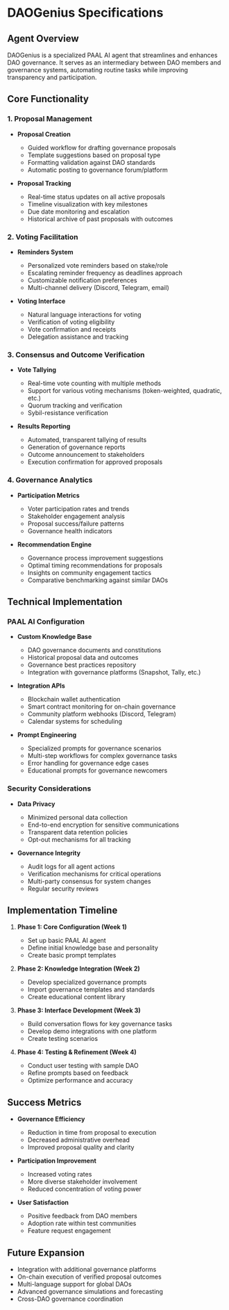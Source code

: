 # DAOGenius Specifications

## Agent Overview

DAOGenius is a specialized PAAL AI agent that streamlines and enhances DAO governance. It serves as an intermediary between DAO members and governance systems, automating routine tasks while improving transparency and participation.

## Core Functionality

### 1. Proposal Management

- **Proposal Creation**
  - Guided workflow for drafting governance proposals
  - Template suggestions based on proposal type
  - Formatting validation against DAO standards
  - Automatic posting to governance forum/platform

- **Proposal Tracking**
  - Real-time status updates on all active proposals
  - Timeline visualization with key milestones
  - Due date monitoring and escalation
  - Historical archive of past proposals with outcomes

### 2. Voting Facilitation

- **Reminders System**
  - Personalized vote reminders based on stake/role
  - Escalating reminder frequency as deadlines approach
  - Customizable notification preferences
  - Multi-channel delivery (Discord, Telegram, email)

- **Voting Interface**
  - Natural language interactions for voting
  - Verification of voting eligibility
  - Vote confirmation and receipts
  - Delegation assistance and tracking

### 3. Consensus and Outcome Verification

- **Vote Tallying**
  - Real-time vote counting with multiple methods
  - Support for various voting mechanisms (token-weighted, quadratic, etc.)
  - Quorum tracking and verification
  - Sybil-resistance verification

- **Results Reporting**
  - Automated, transparent tallying of results
  - Generation of governance reports
  - Outcome announcement to stakeholders
  - Execution confirmation for approved proposals

### 4. Governance Analytics

- **Participation Metrics**
  - Voter participation rates and trends
  - Stakeholder engagement analysis
  - Proposal success/failure patterns
  - Governance health indicators

- **Recommendation Engine**
  - Governance process improvement suggestions
  - Optimal timing recommendations for proposals
  - Insights on community engagement tactics
  - Comparative benchmarking against similar DAOs

## Technical Implementation

### PAAL AI Configuration

- **Custom Knowledge Base**
  - DAO governance documents and constitutions
  - Historical proposal data and outcomes
  - Governance best practices repository
  - Integration with governance platforms (Snapshot, Tally, etc.)

- **Integration APIs**
  - Blockchain wallet authentication
  - Smart contract monitoring for on-chain governance
  - Community platform webhooks (Discord, Telegram)
  - Calendar systems for scheduling

- **Prompt Engineering**
  - Specialized prompts for governance scenarios
  - Multi-step workflows for complex governance tasks
  - Error handling for governance edge cases
  - Educational prompts for governance newcomers

### Security Considerations

- **Data Privacy**
  - Minimized personal data collection
  - End-to-end encryption for sensitive communications
  - Transparent data retention policies
  - Opt-out mechanisms for all tracking

- **Governance Integrity**
  - Audit logs for all agent actions
  - Verification mechanisms for critical operations
  - Multi-party consensus for system changes
  - Regular security reviews

## Implementation Timeline

1. **Phase 1: Core Configuration (Week 1)**
   - Set up basic PAAL AI agent
   - Define initial knowledge base and personality
   - Create basic prompt templates

2. **Phase 2: Knowledge Integration (Week 2)**
   - Develop specialized governance prompts
   - Import governance templates and standards
   - Create educational content library

3. **Phase 3: Interface Development (Week 3)**
   - Build conversation flows for key governance tasks
   - Develop demo integrations with one platform
   - Create testing scenarios

4. **Phase 4: Testing & Refinement (Week 4)**
   - Conduct user testing with sample DAO
   - Refine prompts based on feedback
   - Optimize performance and accuracy

## Success Metrics

- **Governance Efficiency**
  - Reduction in time from proposal to execution
  - Decreased administrative overhead
  - Improved proposal quality and clarity

- **Participation Improvement**
  - Increased voting rates
  - More diverse stakeholder involvement
  - Reduced concentration of voting power

- **User Satisfaction**
  - Positive feedback from DAO members
  - Adoption rate within test communities
  - Feature request engagement

## Future Expansion

- Integration with additional governance platforms
- On-chain execution of verified proposal outcomes
- Multi-language support for global DAOs
- Advanced governance simulations and forecasting
- Cross-DAO governance coordination 